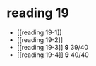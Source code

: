 # reading 19
- [[reading 19-1]]
- [[reading 19-2]]
- [[reading 19-3]] **9** 39/40
- [[reading 19-4]] **9** 40/40